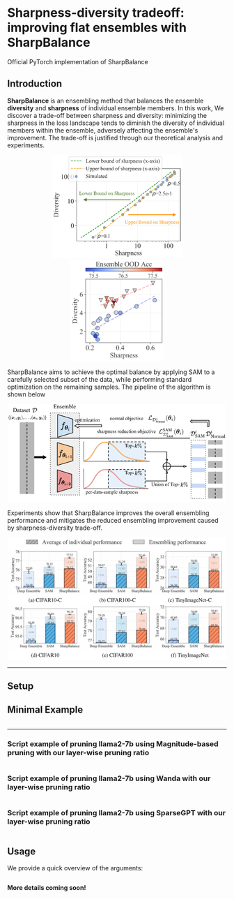 # Sharpness-diversity tradeoff: improving flat ensembles with SharpBalance
Official PyTorch implementation of SharpBalance

## Introduction
__SharpBalance__ is an ensembling method that balances the ensemble **diversity** and **sharpness** of individual ensemble members. In this work, We discover a trade-off between sharpness and diversity: minimizing the sharpness in the loss landscape tends to diminish the diversity of individual members within the ensemble, adversely affecting the ensemble's improvement. The trade-off is justified through our theoretical analysis and experiments.
<p align="center">
  <img src="./assert/simulated_estimated.png" width="300" />
  <img src="./assert/teaser_cifar10_trade_off.png" width="215" /> 
</p>
SharpBalance aims to achieve the optimal balance by applying SAM to a carefully selected subset of the data, while performing standard optimization on the remaining samples. The pipeline of the algorithm is shown below
<p align="center">
  <img src="./assert/sharpbalance_diagram.png" width="500" />
</p>
Experiments show that SharpBalance improves the overall ensembling performance and mitigates the reduced ensembling improvement caused by sharpness-diversity trade-off.
<p align="center">
  <img src="./assert/benchmark_results.png" width="600" />
</p>

---
## Setup


## Minimal Example
```

```


--- 
### Script example of pruning llama2-7b using Magnitude-based pruning with our layer-wise pruning ratio
```

```

### Script example of pruning llama2-7b using Wanda with our layer-wise pruning ratio
```

```

### Script example of pruning llama2-7b using SparseGPT with our layer-wise pruning ratio
```

```


## Usage
We provide a quick overview of the arguments:  
```

```


**More details coming soon!**
